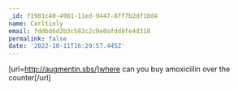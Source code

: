 ```yaml
---
_id: f1981c40-4981-11ed-9447-8ff7b2df18d4
name: Carltinly
email: fddbd6d2b3c582c2c0e0afdd8fe4d318
permalink: false
date: '2022-10-11T16:29:57.445Z'
---
```

[url=http://augmentin.sbs/]where can you buy amoxicillin over the counter[/url]

